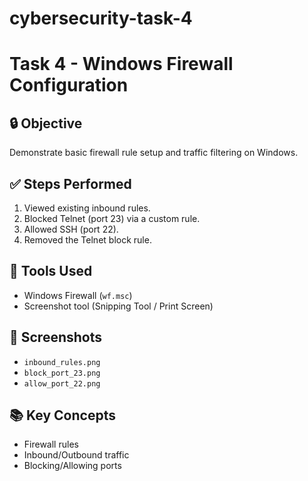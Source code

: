 # cybersecurity-task-4

# Task 4 - Windows Firewall Configuration

## 🔒 Objective
Demonstrate basic firewall rule setup and traffic filtering on Windows.

## ✅ Steps Performed
1. Viewed existing inbound rules.
2. Blocked Telnet (port 23) via a custom rule.
3. Allowed SSH (port 22).
4. Removed the Telnet block rule.

## 🧩 Tools Used
- Windows Firewall (`wf.msc`)
- Screenshot tool (Snipping Tool / Print Screen)

## 📸 Screenshots
- `inbound_rules.png`
- `block_port_23.png`
- `allow_port_22.png`


## 📚 Key Concepts
- Firewall rules
- Inbound/Outbound traffic
- Blocking/Allowing ports
